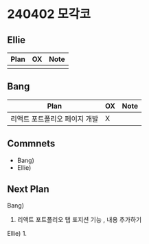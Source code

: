 # 240402 모각코

## Ellie

| Plan 	| OX 	| Note 	|
|------	|----	|------	|
|  |    |      	|


## Bang

| Plan 	| OX 	| Note 	|
|------	|----	|------	|
|  리액트 포트폴리오 페이지 개발 |  X  |      |



## Commnets

 - Bang) 
 - Ellie) 
 
## Next Plan
 Bang)
 1. 리액트 포트폴리오 탭 포지션 기능 , 내용 추가하기
 
 Ellie)
 1. 


